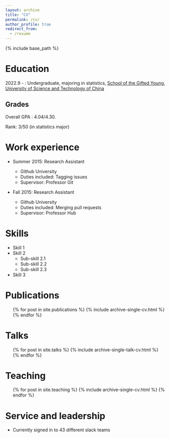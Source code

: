 ```yaml
---
layout: archive
title: "CV"
permalink: /cv/
author_profile: true
redirect_from:
  - /resume
---
```


{% include base_path %}

Education
======
2022.9 - : Undergraduate, majoring in statistics, [School of the Gifted Young](https://en.scgy.ustc.edu.cn/), [University of Science and Technology of China](https://en.ustc.edu.cn/)

## Grades

Overall GPA : 4.04/4.30.

Rank: 3/50 (in statistics major)


Work experience
======
* Summer 2015: Research Assistant
  * Github University
  * Duties included: Tagging issues
  * Supervisor: Professor Git

* Fall 2015: Research Assistant
  * Github University
  * Duties included: Merging pull requests
  * Supervisor: Professor Hub
  
Skills
======
* Skill 1
* Skill 2
  * Sub-skill 2.1
  * Sub-skill 2.2
  * Sub-skill 2.3
* Skill 3

Publications
======
  <ul>{% for post in site.publications %}
    {% include archive-single-cv.html %}
  {% endfor %}</ul>
  
Talks
======
  <ul>{% for post in site.talks %}
    {% include archive-single-talk-cv.html %}
  {% endfor %}</ul>
  
Teaching
======
  <ul>{% for post in site.teaching %}
    {% include archive-single-cv.html %}
  {% endfor %}</ul>
  
Service and leadership
======
* Currently signed in to 43 different slack teams
